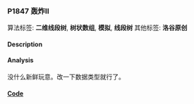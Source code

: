 ### P1847 轰炸II

算法标签: **二维线段树**, **树状数组**, **模拟**, **线段树**
其他标签: **洛谷原创**


#### Description

#### Analysis

没什么新鲜玩意。改一下数据类型就行了。

#### [Code](../cpp/p1847.cpp) 

